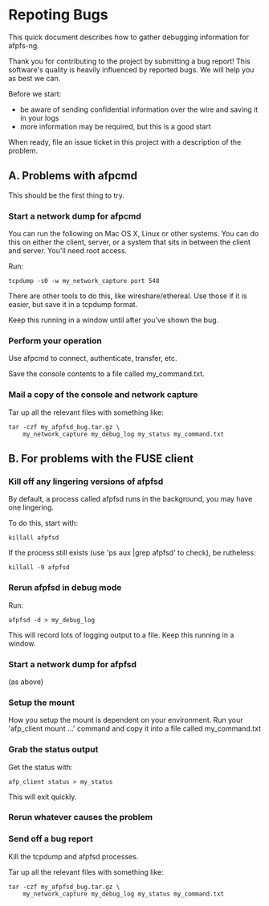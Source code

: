 # Repoting Bugs

This quick document describes how to gather debugging information for afpfs-ng.

Thank you for contributing to the project by submitting a bug report!  This
software's quality is heavily influenced by reported bugs.  We will help
you as best we can.

Before we start:

- be aware of sending confidential information over the wire and saving it in your logs
- more information may be required, but this is a good start

When ready, file an issue ticket in this project with a description
of the problem.

## A. Problems with afpcmd

This should be the first thing to try.

### Start a network dump for afpcmd

You can run the following on Mac OS X, Linux or other systems.  You can do this
on either the client, server, or a system that sits in between the client and
server.  You'll need root access.

Run:

    tcpdump -s0 -w my_network_capture port 548

There are other tools to do this, like wireshare/ethereal.  Use those if it is
easier, but save it in a tcpdump format.

Keep this running in a window until after you've shown the bug.

### Perform your operation

Use afpcmd to connect, authenticate, transfer, etc.

Save the console contents to a file called my_command.txt.

### Mail a copy of the console and network capture

Tar up all the relevant files with something like:

	tar -czf my_afpfsd_bug.tar.gz \
		my_network_capture my_debug_log my_status my_command.txt

## B. For problems with the FUSE client

### Kill off any lingering versions of afpfsd

By default, a process called afpfsd runs in the background, you may have one
lingering.

To do this, start with:

    killall afpfsd

If the process still exists (use 'ps aux |grep afpfsd' to check), be
rutheless:

    killall -9 afpfsd

### Rerun afpfsd in debug mode

Run:

    afpfsd -d > my_debug_log

This will record lots of logging output to a file.  Keep this running in a
window.

### Start a network dump for afpfsd

(as above)

### Setup the mount

How you setup the mount is dependent on your environment.  Run your
'afp_client mount ...' command and copy it into a file called my_command.txt

### Grab the status output

Get the status with:

    afp_client status > my_status

This will exit quickly.

### Rerun whatever causes the problem

### Send off a bug report

Kill the tcpdump and afpfsd processes.

Tar up all the relevant files with something like:

	tar -czf my_afpfsd_bug.tar.gz \
		my_network_capture my_debug_log my_status my_command.txt
